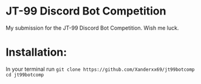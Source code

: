 # JT-99 Discord Bot Competition
My submission for the JT-99 Discord Bot Competition. Wish me luck.


# Installation:
In your terminal run
`git clone https://github.com/Xanderxx69/jt99botcomp
cd jt99botcomp`
